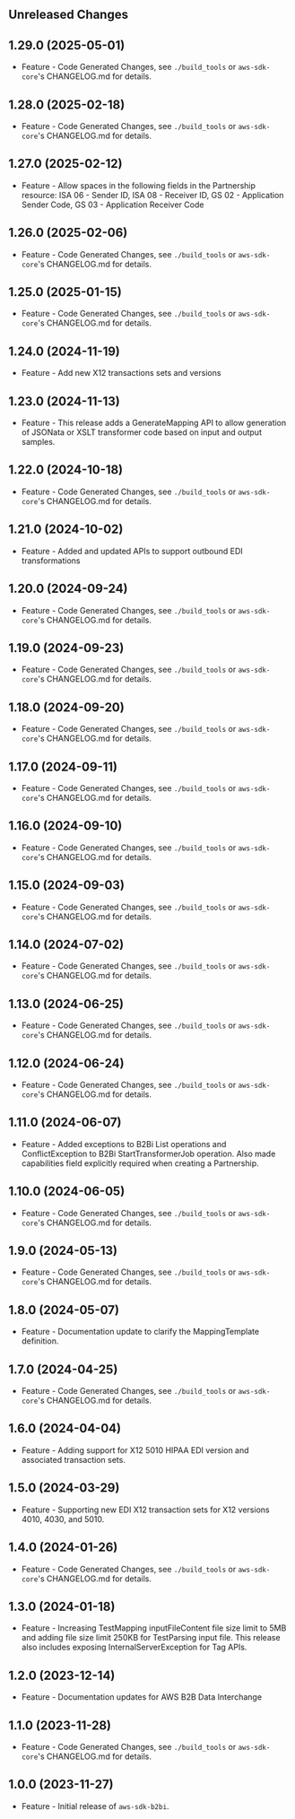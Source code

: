 Unreleased Changes
------------------

1.29.0 (2025-05-01)
------------------

* Feature - Code Generated Changes, see `./build_tools` or `aws-sdk-core`'s CHANGELOG.md for details.

1.28.0 (2025-02-18)
------------------

* Feature - Code Generated Changes, see `./build_tools` or `aws-sdk-core`'s CHANGELOG.md for details.

1.27.0 (2025-02-12)
------------------

* Feature - Allow spaces in the following fields in the Partnership resource: ISA 06 - Sender ID, ISA 08 - Receiver ID, GS 02 - Application Sender Code, GS 03 - Application Receiver Code

1.26.0 (2025-02-06)
------------------

* Feature - Code Generated Changes, see `./build_tools` or `aws-sdk-core`'s CHANGELOG.md for details.

1.25.0 (2025-01-15)
------------------

* Feature - Code Generated Changes, see `./build_tools` or `aws-sdk-core`'s CHANGELOG.md for details.

1.24.0 (2024-11-19)
------------------

* Feature - Add new X12 transactions sets and versions

1.23.0 (2024-11-13)
------------------

* Feature - This release adds a GenerateMapping API to allow generation of JSONata or XSLT transformer code based on input and output samples.

1.22.0 (2024-10-18)
------------------

* Feature - Code Generated Changes, see `./build_tools` or `aws-sdk-core`'s CHANGELOG.md for details.

1.21.0 (2024-10-02)
------------------

* Feature - Added and updated APIs to support outbound EDI transformations

1.20.0 (2024-09-24)
------------------

* Feature - Code Generated Changes, see `./build_tools` or `aws-sdk-core`'s CHANGELOG.md for details.

1.19.0 (2024-09-23)
------------------

* Feature - Code Generated Changes, see `./build_tools` or `aws-sdk-core`'s CHANGELOG.md for details.

1.18.0 (2024-09-20)
------------------

* Feature - Code Generated Changes, see `./build_tools` or `aws-sdk-core`'s CHANGELOG.md for details.

1.17.0 (2024-09-11)
------------------

* Feature - Code Generated Changes, see `./build_tools` or `aws-sdk-core`'s CHANGELOG.md for details.

1.16.0 (2024-09-10)
------------------

* Feature - Code Generated Changes, see `./build_tools` or `aws-sdk-core`'s CHANGELOG.md for details.

1.15.0 (2024-09-03)
------------------

* Feature - Code Generated Changes, see `./build_tools` or `aws-sdk-core`'s CHANGELOG.md for details.

1.14.0 (2024-07-02)
------------------

* Feature - Code Generated Changes, see `./build_tools` or `aws-sdk-core`'s CHANGELOG.md for details.

1.13.0 (2024-06-25)
------------------

* Feature - Code Generated Changes, see `./build_tools` or `aws-sdk-core`'s CHANGELOG.md for details.

1.12.0 (2024-06-24)
------------------

* Feature - Code Generated Changes, see `./build_tools` or `aws-sdk-core`'s CHANGELOG.md for details.

1.11.0 (2024-06-07)
------------------

* Feature - Added exceptions to B2Bi List operations and ConflictException to B2Bi StartTransformerJob operation. Also made capabilities field explicitly required when creating a Partnership.

1.10.0 (2024-06-05)
------------------

* Feature - Code Generated Changes, see `./build_tools` or `aws-sdk-core`'s CHANGELOG.md for details.

1.9.0 (2024-05-13)
------------------

* Feature - Code Generated Changes, see `./build_tools` or `aws-sdk-core`'s CHANGELOG.md for details.

1.8.0 (2024-05-07)
------------------

* Feature - Documentation update to clarify the MappingTemplate definition.

1.7.0 (2024-04-25)
------------------

* Feature - Code Generated Changes, see `./build_tools` or `aws-sdk-core`'s CHANGELOG.md for details.

1.6.0 (2024-04-04)
------------------

* Feature - Adding support for X12 5010 HIPAA EDI version and associated transaction sets.

1.5.0 (2024-03-29)
------------------

* Feature - Supporting new EDI X12 transaction sets for X12 versions 4010, 4030, and 5010.

1.4.0 (2024-01-26)
------------------

* Feature - Code Generated Changes, see `./build_tools` or `aws-sdk-core`'s CHANGELOG.md for details.

1.3.0 (2024-01-18)
------------------

* Feature - Increasing TestMapping inputFileContent file size limit to 5MB and adding file size limit 250KB for TestParsing input file. This release also includes exposing InternalServerException for Tag APIs.

1.2.0 (2023-12-14)
------------------

* Feature - Documentation updates for AWS B2B Data Interchange

1.1.0 (2023-11-28)
------------------

* Feature - Code Generated Changes, see `./build_tools` or `aws-sdk-core`'s CHANGELOG.md for details.

1.0.0 (2023-11-27)
------------------

* Feature - Initial release of `aws-sdk-b2bi`.

